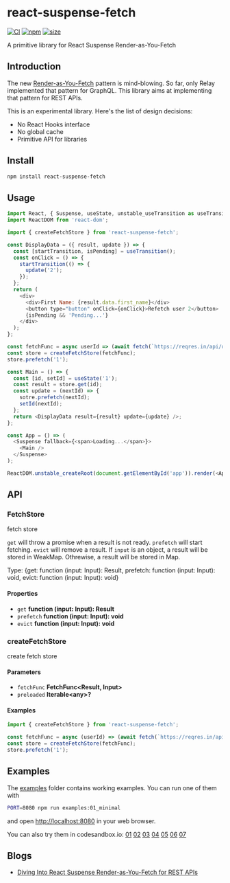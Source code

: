 # react-suspense-fetch

[![CI](https://img.shields.io/github/workflow/status/dai-shi/react-suspense-fetch/CI)](https://github.com/dai-shi/react-suspense-fetch/actions?query=workflow%3ACI)
[![npm](https://img.shields.io/npm/v/react-suspense-fetch)](https://www.npmjs.com/package/react-suspense-fetch)
[![size](https://img.shields.io/bundlephobia/minzip/react-suspense-fetch)](https://bundlephobia.com/result?p=react-suspense-fetch)

A primitive library for React Suspense Render-as-You-Fetch

## Introduction

The new [Render-as-You-Fetch](https://reactjs.org/docs/concurrent-mode-suspense.html#approach-3-render-as-you-fetch-using-suspense) pattern is mind-blowing.
So far, only Relay implemented that pattern for GraphQL.
This library aims at implementing that pattern for REST APIs.

This is an experimental library.
Here's the list of design decisions:

-   No React Hooks interface
-   No global cache
-   Primitive API for libraries

## Install

```bash
npm install react-suspense-fetch
```

## Usage

```javascript
import React, { Suspense, useState, unstable_useTransition as useTransition } from 'react';
import ReactDOM from 'react-dom';

import { createFetchStore } from 'react-suspense-fetch';

const DisplayData = ({ result, update }) => {
  const [startTransition, isPending] = useTransition();
  const onClick = () => {
    startTransition(() => {
      update('2');
    });
  };
  return (
    <div>
      <div>First Name: {result.data.first_name}</div>
      <button type="button" onClick={onClick}>Refetch user 2</button>
      {isPending && 'Pending...'}
    </div>
  );
};

const fetchFunc = async userId => (await fetch(`https://reqres.in/api/users/${userId}?delay=3`)).json();
const store = createFetchStore(fetchFunc);
store.prefetch('1');

const Main = () => {
  const [id, setId] = useState('1');
  const result = store.get(id);
  const update = (nextId) => {
    sotre.prefetch(nextId);
    setId(nextId);
  };
  return <DisplayData result={result} update={update} />;
};

const App = () => (
  <Suspense fallback={<span>Loading...</span>}>
    <Main />
  </Suspense>
);

ReactDOM.unstable_createRoot(document.getElementById('app')).render(<App />);
```

## API

<!-- Generated by documentation.js. Update this documentation by updating the source code. -->

### FetchStore

fetch store

`get` will throw a promise when a result is not ready.
`prefetch` will start fetching.
`evict` will remove a result.
If `input` is an object, a result will be stored in WeakMap.
Othrewise, a result will be stored in Map.

Type: {get: function (input: Input): Result, prefetch: function (input: Input): void, evict: function (input: Input): void}

#### Properties

-   `get` **function (input: Input): Result** 
-   `prefetch` **function (input: Input): void** 
-   `evict` **function (input: Input): void** 

### createFetchStore

create fetch store

#### Parameters

-   `fetchFunc` **FetchFunc&lt;Result, Input>** 
-   `preloaded` **Iterable&lt;any>?** 

#### Examples

```javascript
import { createFetchStore } from 'react-suspense-fetch';

const fetchFunc = async (userId) => (await fetch(`https://reqres.in/api/users/${userId}?delay=3`)).json();
const store = createFetchStore(fetchFunc);
store.prefetch('1');
```

## Examples

The [examples](examples) folder contains working examples.
You can run one of them with

```bash
PORT=8080 npm run examples:01_minimal
```

and open <http://localhost:8080> in your web browser.

You can also try them in codesandbox.io:
[01](https://codesandbox.io/s/github/dai-shi/react-suspense-fetch/tree/master/examples/01_minimal)
[02](https://codesandbox.io/s/github/dai-shi/react-suspense-fetch/tree/master/examples/02_typescript)
[03](https://codesandbox.io/s/github/dai-shi/react-suspense-fetch/tree/master/examples/03_props)
[04](https://codesandbox.io/s/github/dai-shi/react-suspense-fetch/tree/master/examples/04_auth)
[05](https://codesandbox.io/s/github/dai-shi/react-suspense-fetch/tree/master/examples/05_todolist)
[06](https://codesandbox.io/s/github/dai-shi/react-suspense-fetch/tree/master/examples/06_reactlazy)
[07](https://codesandbox.io/s/github/dai-shi/react-suspense-fetch/tree/master/examples/07_wasm)

## Blogs

-   [Diving Into React Suspense Render-as-You-Fetch for REST APIs](https://blog.axlight.com/posts/diving-into-react-suspense-render-as-you-fetch-for-rest-apis/)
